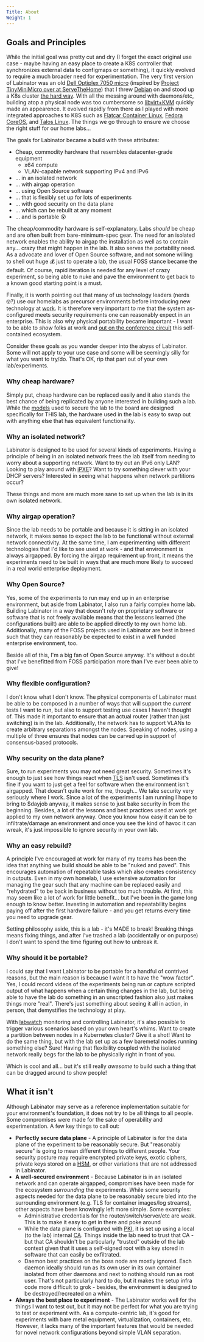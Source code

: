 ```yaml
---
Title: About
Weight: 1
---
```



## Goals and Principles
While the initial goal was pretty cut and dry (I forget the exact original use case - maybe having an easy place to create a K8S controller that synchronizes external data to configmaps or something), it quickly evolved to require a much broader need for experimentation. The very first version of Labinator was an old [Dell Optiplex 7050 micro](https://i.dell.com/sites/csdocuments/shared-content_data-sheets_documents/en/optiplex-7050-towers-technical-specifications.pdf?cjdata=MXxOfDB8WXww&cjevent=e7d7610aead411ef822300bc0a82b820&dgc=CJ&publisherid=5370367&publisher=&aff=Skimlinks&affid=5370367&aff_webid=100062990&aff_user_id=31285X1023697X1473eef2b4daec31877dad3a9139161d&gacd=9684992-28463632-5750457-345576786-177846717&dgc=af&VEN1=14349898-100062990-31285X1023697X1473eef2b4daec31877dad3a9139161d-Skimlinks&dclid=CIWKtZCew4sDFZv09QIdGlMlSw) (inspired by [Project TinyMiniMicro over at ServeTheHome](https://www.servethehome.com/introducing-project-tinyminimicro-home-lab-revolution/)) that I threw [Debian](https://www.debian.org/) on and stood up a K8s cluster [the hard way](https://github.com/kelseyhightower/kubernetes-the-hard-way). With all the messing around with daemons/etc, building atop a physical node was too cumbersome so [libvirt+KVM](https://libvirt.org/drvqemu.html) quickly made an appearence. It evolved rapidly from there as I played with more integrated approaches to K8S such as [Flatcar Container Linux](https://www.flatcar.org/), [Fedora CoreOS](https://fedoraproject.org/coreos/), and [Talos Linux](https://www.talos.dev/). The things we go through to ensure we choose the right stuff for our home labs...

The goals for Labinator became a build with these attributes:
* Cheap, commodity hardware that resembles datacenter-grade equipment
  * x64 compute
  * VLAN-capable network supporting IPv4 and IPv6
* ... in an isolated network
* ... with airgap operation
* ... using Open Source software
* ... that is flexibly set up for lots of experiments
* ... with good security on the data plane
* ... which can be rebuilt at any moment
* ... and is portable 😮

The cheap/commodity hardware is self-explanatory. Labs *should* be cheap and are often built from bare-minimum-spec gear. The need for an isolated network enables the ability to airgap the installation as well as to contain any... crazy that might happen in the lab. It also serves the portability need. As a advocate and lover of Open Source software, and not somone willing to shell out huge 💰 just to operate a lab, the usual FOSS stance became the default. Of course, rapid iteration is needed for any level of crazy experiment, so being able to nuke and pave the environment to get back to a known good starting point is a must.

Finally, it is worth pointing out that many of us technology leaders (nerds 🤓?) use our homelabs as precursor environments before introducing new technology at [work](https://www.linkedin.com/in/danielruggeri). It is therefore very important to me that the system as-configured meets security requirements one can reasonably expect in an enterprise. This is also why physical portability became important - I want to be able to *show* folks at work and [out on the conference circuit](https://events.linuxfoundation.org/kubecon-cloudnativecon-north-america/) this self-contained ecosystem.

Consider these goals as you wander deeper into the abyss of Labinator. Some will not apply to your use case and some will be seemingly silly for what you want to try/do. That's OK, rip that part out of your own lab/experiments.

### Why cheap hardware?
Simply put, cheap hardware can be replaced easily and it also stands the best chance of being replicated by anyone interested in building such a lab.
While the [models](../models) used to secure the lab to the board are designed specifically for THIS lab, the hardware used in the lab is easy to swap out with anything else that has equivalent functionality.

### Why an isolated network?
Labinator is designed to be used for several kinds of experiments.
Having a principle of being in an isolated network frees the lab itself from needing to worry about a supporting network.
Want to try out an IPv6 only LAN?
Looking to play around with [iPXE](https://ipxe.org/)?
Want to try something clever with your DHCP servers?
Interested in seeing what happens when network partitions occur?

These things and more are much more sane to set up when the lab is in its own isolated network.

### Why airgap operation?
Since the lab needs to be portable and because it is sitting in an isolated network, it makes sense to expect the lab to be functional without external network connectivity.
At the same time, I am experimenting with different technologies that I'd like to see used at work - and that environment is always airgapped.
By forcing the airgap requirement up front, it means the experiments need to be built in ways that are much more likely to succeed in a real world enterprise deployment.

### Why Open Source?
Yes, some of the experiments to run may end up in an enterprise environment, but aside from Labinator, I also run a fairly complex home lab.
Building Labinator in a way that doesn't rely on proprietary software or software that is not freely available means that the lessons learned (the configurations built) are able to be applied directly to my own home lab.
Additionally, many of the FOSS projects used in Labinator are best in breed such that they can reasonably be expected to exist in a well funded enterprise environment, too.

Beside all of this, I'm a big fan of Open Source anyway.
It's without a doubt that I've benefitted from FOSS participation more than I've ever been able to give!

### Why flexible configuration?
I don't know what I don't know.
The physical components of Labinator must be able to be composed in a number of ways that will support the *current* tests I want to run, but also to support testing use cases I haven't thought of.
This made it important to ensure that an actual router (rather than just switching) is in the lab.
Additionally, the network has to support VLANs to create arbitrary separations amongst the nodes.
Speaking of nodes, using a multiple of three ensures that nodes can be carved up in support of consensus-based protocols.

### Why security on the data plane?
Sure, to run experiments you may not need great security.
Sometimes it's enough to just see how things react when [TLS](https://en.wikipedia.org/wiki/Transport_Layer_Security) isn't used.
Sometimes it's fine if you want to just get a feel for software when the environment isn't airgapped.
That doesn't quite work for me, though...
We take security very seriously where I work.
Since a lot of the experiments I am running I hope to bring to $dayjob anyway, it makes sense to just bake security in from the beginning.
Besides, a lot of the lessons and best practices used at work get applied to my own network anyway.
Once you know how easy it can be to infiltrate/damage an environment and once you see the kind of havoc it can wreak, it's just impossible to ignore security in your own lab.

### Why an easy rebuild?
A principle I've encouraged at work for many of my teams has been the idea that anything we build should be able to be "nuked and paved".
This encourages automation of repeatable tasks which also creates consistency in outputs.
Even in my own homelab, I use extensive automation for managing the gear such that any machine can be replaced easily and "rehydrated" to be back in business without too much trouble.
At first, this may seem like a lot of work for little benefit... but I've been in the game long enough to know better.
Investing in automation and repeatability begins paying off after the first hardware failure - and you get returns every time you need to upgrade gear.

Setting philosophy aside, this is a lab - it's MADE to break!
Breaking things means fixing things, and after I've trashed a lab (accidentally or on purpose) I don't want to spend the time figuring out how to unbreak it.

### Why should it be portable?
I could say that I want Labinator to be portable for a handful of contrived reasons, but the main reason is because I want it to have the "wow factor".
Yes, I could record videos of the experiments being run or capture scripted output of what happens when a certain thing changes in the lab, but being able to have the lab do something in an unscripted fashion also just makes things more "real".
There's just something about seeing it all in action, in person, that demystifies the technology at play.

With [labwatch](../subprojects/labwatch) monitoring and controlling Labinator, it's also possible to trigger various scenarios based on your own heart's whims.
Want to create a partition between nodes in a Kubernetes cluster? Give it a shot!
Want to do the same thing, but with the lab set up as a few baremetal nodes running something else? Sure!
Having that flexibility coupled with the isolated network really begs for the lab to be physically right in front of you.

Which is cool and all... but it's still really *awesome* to build such a thing that can be dragged around to show people!

## What it isn't
Although Labinator may serve as a reference implementation suitable for your environment's foundation, it does not try to be all things to all people. Some compromises were made for the sake of operability and experimentation. A few key things to call out:

* **Perfectly secure data plane** - A principle of Labinator is for the data plane of the experiment to be reasonably secure. But "reasonably secure" is going to mean different things to different people. Your security posture may require encrypted private keys, exotic ciphers, private keys stored on a [HSM](https://en.wikipedia.org/wiki/Hardware_security_module), or other variations that are not addressed in Labinator.
* **A well-secured environment** - Because Labinator is in an isolated network and can operate airgapped, compromises have been made for the ecosystem *surrounding* the experiments. While some security aspects needed for the data plane to be reasonably secure bled into the surrounding environment (e.g. TLS for container images/log streams), other aspects have been knowingly left more simple. Some examples:
  * Administrative credentials for the router/switch/server/etc are weak. This is to make it easy to get in there and poke around
  * While the data plane is configured with [PKI](https://en.wikipedia.org/wiki/Public_key_infrastructure), it is set up using a local (to the lab) internal [CA](https://en.wikipedia.org/wiki/Certificate_authority). Things inside the lab need to trust that CA - but that CA shouldn't be particularly "trusted" outside of the lab context given that it uses a self-signed root with a key stored in software that can easily be exfiltrated.
  * Daemon best practices on the boss node are mostly ignored. Each daemon ideally should run as its own user in its own container isolated from other daemons and next to nothing should run as root user. That's not particularly hard to do, but it makes the setup infra code more difficult to grok - besides, the environment is designed to be destroyed/recreated on a whim.
* **Always the best place to experiment** - The Labinator works well for the things I want to test out, but it may not be perfect for what you are trying to test or experiment with. As a compute-centric lab, it's good for experiments with bare metal equipment, virtualization, containers, etc. However, it lacks many of the important features that would be needed for novel network configurations beyond simple VLAN separation.